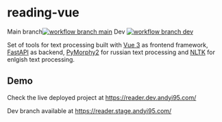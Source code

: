 # reading-vue
Main branch[![workflow branch main](https://github.com/andyi95/reading-vue/actions/workflows/build.yaml/badge.svg)](https://github.com/andyi95/reading-vue/actions/workflows/build.yaml)
Dev [![workflow branch dev](https://github.com/andyi95/reading-vue/actions/workflows/dev.yaml/badge.svg)](https://github.com/andyi95/reading-vue/actions/workflows/dev.yaml)

Set of tools for text processing built with [Vue 3](https://vuejs.org/) as frontend framework, [FastAPI](https://fastapi.tiangolo.com/) as backend, [PyMorphy2](https://pymorphy2.readthedocs.io/en/stable/) for russian text processing and [NLTK](https://www.nltk.org/) for enlgish text processing. 

## Demo
Check the live deployed project at https://reader.dev.andyi95.com/

Dev branch available at https://reader.stage.andyi95.com/